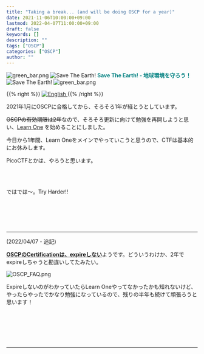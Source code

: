 ```yaml
---
title: "Taking a break... (and will be doing OSCP for a year)"
date: 2021-11-06T10:00:00+09:00
lastmod: 2022-04-07T11:00:00+09:00
draft: false
keywords: []
description: ""
tags: ["OSCP"]
categories: ["OSCP"]
author: ""
---
```

<img src="https://captureamerica.github.io/writeups/img/green_bar.png" alt="green_bar.png">
<img src="https://captureamerica.github.io/writeups/img/10_Nature_Themed_Icons_Cute_Earth_Icon.png" alt="Save The Earth!"> <b><font color="teal">Save The Earth! - 地球環境を守ろう！</font></b> <img src="https://captureamerica.github.io/writeups/img/10_Nature_Themed_Icons_Cute_Earth_Icon.png" alt="Save The Earth!">
<img src="https://captureamerica.github.io/writeups/img/green_bar.png" alt="green_bar.png">

{{% right %}}
<a href="https://translate.google.com/translate?hl=en&sl=ja&tl=en&u=https%3A%2F%2Fcaptureamerica.github.io%2Fwriteups%2Fpost%2Ftaking_a_break%2F">
<img src="https://captureamerica.github.io/writeups/img/En.png" alt="English">
</a>
{{% /right %}}

2021年1月にOSCPに合格してから、そろそろ1年が経とうとしています。

<s>OSCPの有効期限は2年</s>なので、そろそろ更新に向けて勉強を再開しようと思い、[Learn One](https://www.offensive-security.com/learn/) を始めることにしました。

今日から1年間、Learn Oneをメインでやっていこうと思うので、CTFは基本的にお休みします。

PicoCTFとかは、やろうと思います。

<br /><br />

ではでは〜。Try Harder!!

<br /><br />
<br /><br />
- - -
(2022/04/07 - 追記)

<u><b>OSCPのCertificationは、expireしない</b></u>ようです。どういうわけか、2年でexpireしちゃうと勘違いしてたみたい。

<img src="https://captureamerica.github.io/writeups/img/OSCP_FAQ.png" alt="OSCP_FAQ.png">

<br />

ExpireしないのがわかっていたらLearn Oneやってなかったかも知れないけど、やったらやったでかなり勉強になっているので、残りの半年も続けて頑張ろうと思います！

<br /><br />




<br /><br />
- - -
<br /><br />

